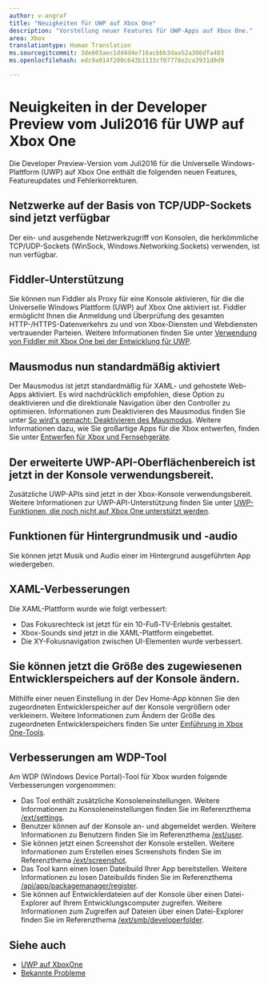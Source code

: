 ```yaml
---
author: v-angraf
title: "Neuigkeiten für UWP auf Xbox One"
description: "Vorstellung neuer Features für UWP-Apps auf Xbox One."
area: Xbox
translationtype: Human Translation
ms.sourcegitcommit: 3de603aec1dd4d4e716acbbb3daa52a306dfa403
ms.openlocfilehash: edc9a914f200c643b1133cf07778e2ca3931d0d9

---
```


# Neuigkeiten in der Developer Preview vom Juli2016 für UWP auf Xbox One

Die Developer Preview-Version vom Juli2016 für die Universelle Windows-Plattform (UWP) auf Xbox One enthält die folgenden neuen Features, Featureupdates und Fehlerkorrekturen.

## Netzwerke auf der Basis von TCP/UDP-Sockets sind jetzt verfügbar  
Der ein- und ausgehende Netzwerkzugriff von Konsolen, die herkömmliche TCP/UDP-Sockets (WinSock, Windows.Networking.Sockets) verwenden, ist nun verfügbar.

## Fiddler-Unterstützung
Sie können nun Fiddler als Proxy für eine Konsole aktivieren, für die die Universelle Windows Plattform (UWP) auf Xbox One aktiviert ist. Fiddler ermöglicht Ihnen die Anmeldung und Überprüfung des gesamten HTTP-/HTTPS-Datenverkehrs zu und von Xbox-Diensten und Webdiensten vertrauender Parteien. Weitere Informationen finden Sie unter [Verwendung von Fiddler mit Xbox One bei der Entwicklung für UWP](uwp-fiddler.md).

## Mausmodus nun standardmäßig aktiviert
Der Mausmodus ist jetzt standardmäßig für XAML- und gehostete Web-Apps aktiviert.
Es wird nachdrücklich empfohlen, diese Option zu deaktivieren und die direktionale Navigation über den Controller zu optimieren.
Informationen zum Deaktivieren des Mausmodus finden Sie unter [So wird's gemacht: Deaktivieren des Mausmodus](how-to-disable-mouse-mode.md).
Weitere Informationen dazu, wie Sie großartige Apps für die Xbox entwerfen, finden Sie unter [Entwerfen für Xbox und Fernsehgeräte](https://msdn.microsoft.com/windows/uwp/input-and-devices/designing-for-tv?f=255&MSPPError=-2147217396#mouse-mode).

## Der erweiterte UWP-API-Oberflächenbereich ist jetzt in der Konsole verwendungsbereit.
Zusätzliche UWP-APIs sind jetzt in der Xbox-Konsole verwendungsbereit. Weitere Informationen zur UWP-API-Unterstützung finden Sie unter [UWP-Funktionen, die noch nicht auf Xbox One unterstützt werden](http://go.microsoft.com/fwlink/?LinkID=760755). 

## Funktionen für Hintergrundmusik und -audio
Sie können jetzt Musik und Audio einer im Hintergrund ausgeführten App wiedergeben.

## XAML-Verbesserungen
Die XAML-Plattform wurde wie folgt verbessert:
-   Das Fokusrechteck ist jetzt für ein 10-Fuß-TV-Erlebnis gestaltet.
-   Xbox-Sounds sind jetzt in die XAML-Plattform eingebettet.
-   Die XY-Fokusnavigation zwischen UI-Elementen wurde verbessert. 

## Sie können jetzt die Größe des zugewiesenen Entwicklerspeichers auf der Konsole ändern.
Mithilfe einer neuen Einstellung in der Dev Home-App können Sie den zugeordneten Entwicklerspeicher auf der Konsole vergrößern oder verkleinern. Weitere Informationen zum Ändern der Größe des zugeordneten Entwicklerspeichers finden Sie unter [Einführung in Xbox One-Tools](introduction-to-xbox-tools.md).

## Verbesserungen am WDP-Tool
Am WDP (Windows Device Portal)-Tool für Xbox wurden folgende Verbesserungen vorgenommen:
 - Das Tool enthält zusätzliche Konsoleneinstellungen. Weitere Informationen zu Konsoleneinstellungen finden Sie im Referenzthema [/ext/settings](wdp-xboxsettings-api.md). 
 - Benutzer können auf der Konsole an- und abgemeldet werden. Weitere Informationen zu Benutzern finden Sie im Referenzthema [/ext/user](wdp-user-management.md).
 - Sie können jetzt einen Screenshot der Konsole erstellen. Weitere Informationen zum Erstellen eines Screenshots finden Sie im Referenzthema [/ext/screenshot](wdp-media-capture-api.md).
 - Das Tool kann einen losen Dateibuild Ihrer App bereitstellen. Weitere Informationen zu losen Dateibuilds finden Sie im Referenzthema [/api/app/packagemanager/register](wdp-loose-folder-register-api.md).
 - Sie können auf Entwicklerdateien auf der Konsole über einen Datei-Explorer auf Ihrem Entwicklungscomputer zugreifen. Weitere Informationen zum Zugreifen auf Dateien über einen Datei-Explorer finden Sie im Referenzthema [/ext/smb/developerfolder](wdp-smb-api.md).

## Siehe auch
- [UWP auf XboxOne](index.md)
- [Bekannte Probleme](known-issues.md)



<!--HONumber=Jul16_HO2-->


